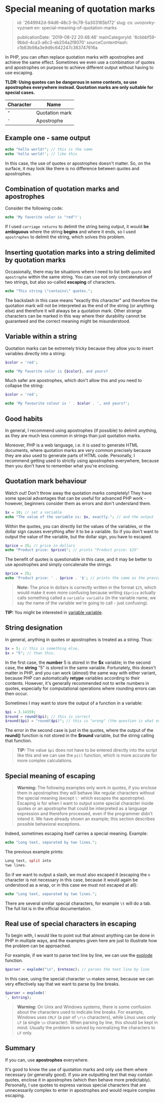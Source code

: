 Special meaning of quotation marks
==================================

> id: '2649942d-94d6-48c3-9c78-5a303165bf72'
> slug:
> 	cs: uvozovky-vyznam
> 	en: special-meaning-of-quotation-marks
> 
> publicationDate: '2019-08-22 20:48:46'
> mainCategoryId: '6cbbbf59-9bbd-4ca3-a6c3-eb204a2f8070'
> sourceContentHash: c1b63b98a3e9d9c642247c363747616a

In PHP, you can often replace quotation marks with apostrophes and achieve the same effect. Sometimes we even use a combination of quotes and apostrophes on purpose to achieve different output without having to use escaping.

**TLDR: Using quotes can be dangerous in some contexts, so use apostrophes everywhere instead. Quotation marks are only suitable for special cases.**

| Character | Name |
|------|-----------
| `"` | Quotation mark |
| `'` | Apostrophe |

Example one - same output
-----------------------------

```php
echo "hello world!"; // this is the same
echo 'hello world!'; // like this
```

In this case, the use of quotes or apostrophes doesn't matter. So, on the surface, it may look like there is no difference between quotes and apostrophes.

Combination of quotation marks and apostrophes
------------------------------

Consider the following code:

```php
echo 'My favorite color is "red"!';
```

If I used `carriage returns` to delimit the string being output, it would **be ambiguous** where the string **begins** and where it ends, so I used `apostrophes` to delimit the string, which solves this problem.

Inserting quotation marks into a string delimited by quotation marks
---------------------------------------------------

Occasionally, there may be situations where I need to list both `quote` and `apostrophe` within the same string. You can use not only concatenation of two strings, but also so-called **escaping** of characters.

```php
echo "This string \"contains\" quotes.";
```

The backslash in this case means "exactly this character" and therefore the quotation mark will not be interpreted as the end of the string (or anything else) and therefore it will always be a quotation mark. Other strange characters can be marked in this way where their durability cannot be guaranteed and the correct meaning might be misunderstood.

Variable within a string
-----------------------

Quotation marks can be extremely tricky because they allow you to insert variables directly into a string:

```php
$color = 'red';

echo "My favorite color is {$color}, and yours?
```

Much safer are apostrophes, which don't allow this and you need to collapse the string:

```php
$color = 'red';

echo 'My favourite colour is ' . $color . ', and yours?';
```

Good habits
--------------------------

In general, I recommend using apostrophes (if possible) to delimit anything, as they are much less common in strings than just quotation marks.

Moreover, PHP is a web language, i.e. it is used to generate HTML documents, where quotation marks are very common precisely because they are also used to generate parts of HTML code. Personally, I recommend getting used to strictly using apostrophes everywhere, because then you don't have to remember what you're enclosing.

Quotation mark behaviour
--------------------------

Watch out! Don't throw away the quotation marks completely! They have some special advantages that can be useful for advanced PHP work - however, beginners consider them as errors and don't understand them.

```php
$x = 10; // set a variable
echo "The value of the variable is: $x, exactly."; // and the output
```

Within the quotes, you can directly list the values of the variables, or the dollar sign causes everything after it to be a variable. So if you don't want to output the value of the variable, but the dollar sign, you have to escaped.

```php
$price = 25; // price in dollars
echo "Product price: $price$"; // prints "Product price: $25"
```

The benefit of quotes is questionable in this case, and it may be better to use apostrophes and simply concatenate the strings.

```php
$price = 25;
echo 'Product price: ' . $price . '$'; // prints the same as the previous example
```

> **Note:** The price in dollars is correctly written in the format `$25`, which would make it even more confusing because writing `$$price` actually calls something called a `variable variable` (in the variable name, we say the name of the variable we're going to call - just confusing).

**TIP:** You might be interested in <a href="/promenna-variable">variable variable</a>.

String designation
--------------------------

In general, anything in quotes or apostrophes is treated as a string. Thus:

```php
$x = 5; // this is something else,
$x = "5"; // than this.
```

In the first case, the **number** 5 is stored in the **$x** variable; in the second case, the **string** "5" is stored in the same variable. Fortunately, this doesn't matter in PHP, and you can work (almost) the same way with either variant, because PHP can automatically **retype** variables according to their contents. However, it's generally recommended not to write numbers in quotes, especially for computational operations where rounding errors can then occur.

Sometimes I may want to store the output of a function in a variable:

```php
$pi = 3.14159;
$round = round($pi); // this is correct
$round($pi) = "round($pi)"; // this is "wrong" (the question is what output I expect).
```

The error in the second case is just in the quotes, where the output of the **round()** function is not stored in the **$round** variable, but the string calling that function.
> **TIP:** The value `$pi` does not have to be entered directly into the script like this and we can use the `pi()` function, which is more accurate for more complex calculations.

Special meaning of escaping
--------------------------

> **Warning:** The following examples only work in quotes, if you enclose them in apostrophes they will behave like regular characters without the special meaning (except `\'` which escapes the apostrophe).
Escaping is for when I want to output some special character inside quotes or an apostrophe that could be interpreted as a language expression and therefore processed, even if the programmer didn't intend it. We have already shown an example; this section describes possible behavioral exceptions.

Indeed, sometimes escaping itself carries a special meaning. Example:

```php
echo "Long text, separated by two lines.";
```

The previous example prints:

```php
Long text, split into
two lines.
```

So if we want to output a slash, we must also escaped it (escaping the `n` character is not necessary in this case, because it would again be understood as a wrap, or in this case we must not escaped at all):

```php
echo "Long text, separated by two lines.";
```

There are several similar special characters, for example `\t` will do a tab. The full list is in the official documentation.

Real use of special characters in escaping
-----------------------------------------------

To begin with, I would like to point out that almost anything can be done in PHP in multiple ways, and the examples given here are just to illustrate how the problem can be approached.

For example, if we want to parse text line by line, we can use the <a href="/explode">explode</a> function.

```php
$parser = explode("\n", $retezec); // parses the text line by line
```

In this case, using the special character `\n` makes sense, because we can very effectively say that we want to parse by line breaks.

```php
$parser = explode('
', $string);
```

> **Warning:** On Unix and Windows systems, there is some confusion about the characters used to indicate line breaks. For example, Windows uses `CRLF` (a pair of `\r\n` characters), while Linux uses only `LF` (a single `\n` character). When parsing by line, this should be kept in mind. Usually the problem is solved by normalizing the characters to `LF` only.

Summary
-------

If you can, use **apostrophes** everywhere.

It's good to know the use of quotation marks and only use them where necessary (or generally good). If you are outputting text that may contain quotes, enclose it in apostrophes (which then behave more predictably). Personally, I use quotes to express various special characters that are unnecessarily complex to enter in apostrophes and would require complex escaping.
